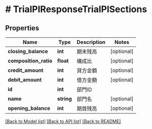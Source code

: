# # TrialPlResponseTrialPlSections

## Properties

Name | Type | Description | Notes
------------ | ------------- | ------------- | -------------
**closing_balance** | **int** | 期末残高 | [optional] 
**composition_ratio** | **float** | 構成比 | [optional] 
**credit_amount** | **int** | 貸方金額 | [optional] 
**debit_amount** | **int** | 借方金額 | [optional] 
**id** | **int** | 部門ID | 
**name** | **string** | 部門名 | [optional] 
**opening_balance** | **int** | 期首残高 | [optional] 

[[Back to Model list]](../../README.md#documentation-for-models) [[Back to API list]](../../README.md#documentation-for-api-endpoints) [[Back to README]](../../README.md)


